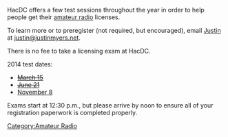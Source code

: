 HacDC offers a few test sessions throughout the year in order to help
people get their [amateur radio](amateur_radio) licenses.

To learn more or to preregister (not required, but encouraged), email
[Justin](User:myersjustinc) at justin@justinmyers.net.

There is no fee to take a licensing exam at HacDC.

2014 test dates:

-   ~~[March 15](http://www.meetup.com/hac-dc/events/160901402/)~~
-   ~~[June 21](http://www.meetup.com/hac-dc/events/160901522/)~~
-   [November 8](http://www.meetup.com/hac-dc/events/160901572/)

Exams start at 12:30 p.m., but please arrive by noon to ensure all of
your registration paperwork is completed properly.

[Category:Amateur Radio](Category:Amateur_Radio)
